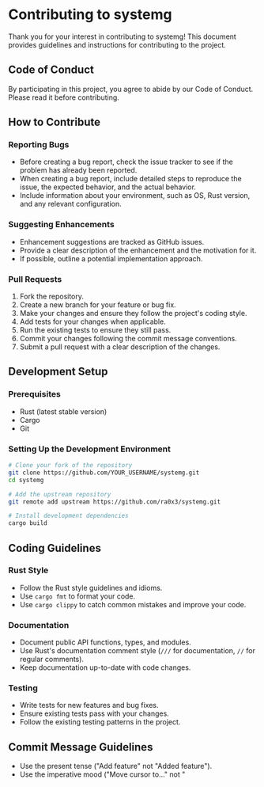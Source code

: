 # Contributing to systemg

Thank you for your interest in contributing to systemg! This document provides guidelines and instructions for contributing to the project.

## Code of Conduct

By participating in this project, you agree to abide by our Code of Conduct. Please read it before contributing.

## How to Contribute

### Reporting Bugs

- Before creating a bug report, check the issue tracker to see if the problem has already been reported.
- When creating a bug report, include detailed steps to reproduce the issue, the expected behavior, and the actual behavior.
- Include information about your environment, such as OS, Rust version, and any relevant configuration.

### Suggesting Enhancements

- Enhancement suggestions are tracked as GitHub issues.
- Provide a clear description of the enhancement and the motivation for it.
- If possible, outline a potential implementation approach.

### Pull Requests

1. Fork the repository.
2. Create a new branch for your feature or bug fix.
3. Make your changes and ensure they follow the project's coding style.
4. Add tests for your changes when applicable.
5. Run the existing tests to ensure they still pass.
6. Commit your changes following the commit message conventions.
7. Submit a pull request with a clear description of the changes.

## Development Setup

### Prerequisites

- Rust (latest stable version)
- Cargo
- Git

### Setting Up the Development Environment

```bash
# Clone your fork of the repository
git clone https://github.com/YOUR_USERNAME/systemg.git
cd systemg

# Add the upstream repository
git remote add upstream https://github.com/ra0x3/systemg.git

# Install development dependencies
cargo build
```

## Coding Guidelines

### Rust Style

- Follow the Rust style guidelines and idioms.
- Use `cargo fmt` to format your code.
- Use `cargo clippy` to catch common mistakes and improve your code.

### Documentation

- Document public API functions, types, and modules.
- Use Rust's documentation comment style (`///` for documentation, `//` for regular comments).
- Keep documentation up-to-date with code changes.

### Testing

- Write tests for new features and bug fixes.
- Ensure existing tests pass with your changes.
- Follow the existing testing patterns in the project.

## Commit Message Guidelines

- Use the present tense ("Add feature" not "Added feature").
- Use the imperative mood ("Move cursor to..." not "